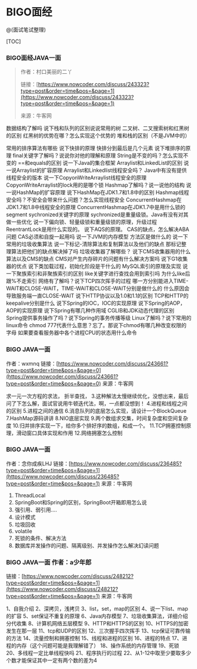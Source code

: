 # BIGO面经
@(面试笔试整理)

[TOC]

### BIGO面经JAVA一面

> 作者：村口美丽的二丫
>
> 链接：[https://www.nowcoder.com/discuss/243323?type=post&order=time&pos=&page=1](https://www.nowcoder.com/discuss/243323?type=post&order=time&pos=&page=1)
>
> 来源：牛客网

数据结构了解吗  说下栈和队列的区别说说常用的树 二叉树、二叉搜索树和红黑树的区别
红黑树的优势在哪？怎么实现这个优势的
堆和栈的区别（不是JVM中的）

常用的排序算法有哪些
 说下快排的原理
 快排分到最后是几个元素
 说下堆排序的原理
 final关键字了解吗？说说你对他的理解和原理
 String是不变的吗？怎么实现不变的
 ==和equals的区别
 说一下Java的集合框架
 Arraylist和LinkedList的区别
 说一说Arraylist的扩容原理
 Arraylist和Linkedlist线程安全吗？
 Java中有没有提供线程安全的版本
 说一下CopyonWriteArraylist线程安全的原理
 CopyonWriteArraylist的lock用的是哪个锁
 Hashmap了解吗？说一说他的结构
 说一说HashMap的扩容原理
 说下HashMap在JDK1.7和1.8中的区别
 Hashmap线程安全吗？不安全会带来什么问题？怎么实现线程安全
 ConcurrentHashmap在JDK1.7和1.8中线程安全的原理
 ConcurrentHashmap在JDK1.7中是用什么锁的segment
 sychronized关键字的原理
 sychronized是重量级锁。Java有没有对其做一些优化
 说一下偏向锁、轻量级锁和重量级锁的原理，升级过程
 ReentrantLock是用什么实现的。
 说下AQS的原理。
 CAS的缺点，怎么解决ABA问题
 CAS必须和自旋一起用吗
 说一下JVM的内存模型
 方法区是做什么的
 说一下常用的垃圾收集算法
 说一下标记-清除算法和复制算法以及他们的缺点
 那标记整理算法把他们的缺点解决掉了吗
 垃圾收集器了解哪些？
 说下CMS收集器用的什么算法以及CMS的缺点
 CMS对产生内存碎片的问题有什么解决方案吗
 说下G1收集器的优点
 说下类加载过程，初始化阶段是干什么的
 MySQL索引的原理及实现
 说一下聚族索引和非聚族索引的区别
 like关键字进行查找会用到索引吗
 为什么like后跟%不走索引
 网络有了解吗？说下TCP四次挥手的过程
 哪一方分别能进入TIME-WAIT和CLOSE-WAIT，TIME-WAIT和CLOSE-WAIT分别是做什么的
 什么原因会导致服务端一直CLOSE-WAIT
 说下HTTP协议以及1.0和1.1的区别
 TCP和HTTP的keepalive分别是什么
 说下Spring的IOC，IOC的实现原理
 说下Spring的AOP，AOP的实现原理
 说下Spring有哪几种作用域
 CGLIB和JDK动态代理的区别
 Spring提供事务操作了吗？说下Spring的事务传播等级
 Linux了解吗？说下常用的linux命令
 chmod 777代表什么意思？忘了。那说下chmod有哪几种改变权限的字母
 如果要查看服务器中各个进程CPU的状态用什么命令

### BIGO JAVA一面

作者：wxmnq
链接：[https://www.nowcoder.com/discuss/243661?type=post&order=time&pos=&page=0](https://www.nowcoder.com/discuss/243661?type=post&order=time&pos=&page=0)
来源：牛客网

求一元一次方程的求法，    折半查找，    3.这种解法太慢继续优化，没想出来，最后问了下怎么解，面试官说用牛顿迭代法，啊，一点都没想到！    4.进程和线程之间的区别    5.进程之间的通信    6.消息队列的底层怎么实现，请设计一个BlockQueue    7.HashMap源码讲讲    8.NIO底层实现    9.两个数组求交集，时间复杂度和空间复杂度    10.归并排序实现一下，给你多个排好序的数组，和成一个。    11.TCP拥塞控制原理，滑动窗口具体实现和作用    12.网络拥塞怎么控制

### BIGO JAVA一面

作者：念你成疾LHJ
链接：[https://www.nowcoder.com/discuss/236485?type=post&order=time&pos=&page=1](https://www.nowcoder.com/discuss/236485?type=post&order=time&pos=&page=1)
来源：牛客网

1. ThreadLocal   
2. SpringBoot和Spring的区别，SpringBoot开箱即用怎么说    
3. 强引用、弱引用....    
4. 设计模式    
5. 垃圾回收    
6. volatile    
7. 死锁的条件、解决方法   
8. 数据库并发操作的问题、隔离级别、并发操作怎么解决幻读问题



### BIGO JAVA一面 作者：a少年郎

链接：[https://www.nowcoder.com/discuss/248212?type=post&order=time&pos=&page=1](https://www.nowcoder.com/discuss/248212?type=post&order=time&pos=&page=1)
来源：牛客网

1、自我介绍
 2、深拷贝，浅拷贝
 3、list，set，map的区别
 4、说一下list、map的扩容
 5、set保证不重复的原理
 6、Java内存模型
 7、垃圾收集算法，详细介绍分代收集
 8、计算机网络五层模型
 9、HTTP和HTTPS的区别
 10、HTTPS的加密发生在那一层
 11、tcp和UDP的区别
 12、三次握手四次挥手
 13、tcp保证可靠传输的方法
 14、流量控制和拥塞控制
 15、线程和进程的区别
 16、进程的特点
 17、进程的内存（这个问题可能是我理解错了）
 18、操作系统的内存管理
 19、死锁
 20、多线程一定比单线程快吗
 21、程序执行的过程
 22、从1-12中取至少要取多少个数才能保证其中一定有两个数的差为4